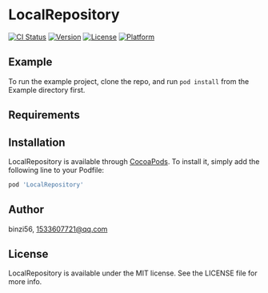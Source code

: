 # LocalRepository

[![CI Status](https://img.shields.io/travis/binzi56/LocalRepository.svg?style=flat)](https://travis-ci.org/binzi56/LocalRepository)
[![Version](https://img.shields.io/cocoapods/v/LocalRepository.svg?style=flat)](https://cocoapods.org/pods/LocalRepository)
[![License](https://img.shields.io/cocoapods/l/LocalRepository.svg?style=flat)](https://cocoapods.org/pods/LocalRepository)
[![Platform](https://img.shields.io/cocoapods/p/LocalRepository.svg?style=flat)](https://cocoapods.org/pods/LocalRepository)

## Example

To run the example project, clone the repo, and run `pod install` from the Example directory first.

## Requirements

## Installation

LocalRepository is available through [CocoaPods](https://cocoapods.org). To install
it, simply add the following line to your Podfile:

```ruby
pod 'LocalRepository'
```

## Author

binzi56, 1533607721@qq.com

## License

LocalRepository is available under the MIT license. See the LICENSE file for more info.

